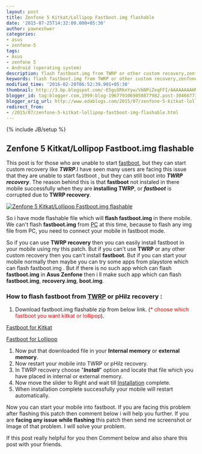```yaml
---
layout: post
title: Zenfone 5 Kitkat/Lollipop Fastboot.img flashable
date: '2015-07-25T14:32:00.000+05:30'
author: pawneshwer
categories:
- asus
- zenfone-5
tags:
- Asus
- zenfone 5
- Android (operating system)
description: flash fastboot.img from TWRP or other custom recovery,zenfone 5 kitkat/lollipop fastboot.img,official stock fastboot.img for zenfone 5,zenfone 5 latest
keywords: flash fastboot.img from TWRP or other custom recovery,zenfone 5 kitkat/lollipop fastboot.img,official stock fastboot.img for zenfone 5,zenfone 5 latest
modified_time: '2016-02-20T06:52:39.901+05:30'
thumbnail: http://3.bp.blogspot.com/-E5guSRknYyw/VbNPiZeqFFI/AAAAAAAAHN0/djhzuisgNu4/s72-c/zenfone-5-kitkat-lollipop-fastboot-img-flashable.png
blogger_id: tag:blogger.com,1999:blog-1967791069058877982.post-3046677375384617805
blogger_orig_url: http://www.edablogs.com/2015/07/zenfone-5-kitkat-lollipop-fastboot-img-flashable.html
redirect_from:
- /2015/07/zenfone-5-kitkat-lollipop-fastboot-img-flashable.html
---
```


{% include JB/setup %}

## Zenfone 5 Kitkat/Lollipop Fastboot.img flashable

This post is for those who are unable to start [fastboot](http://en.wikipedia.org/wiki/Android_software_development "Android software development"), but they can start custom recovery like **_TWRP_**.I have seen many users are facing this issue that they are unable to start fastboot , but they can still boot into **_TWRP recovery_**. The reason behind this is that **fastboot** not instaled in there mobile successfully when they are **installing TWRP**, or **_fastboot_** is corrupted due to **TWRP recovery**.

[![Zenfone 5 Kitkat/Lollipop Fastboot.img flashable](http://3.bp.blogspot.com/-E5guSRknYyw/VbNPiZeqFFI/AAAAAAAAHN0/djhzuisgNu4/s1600/zenfone-5-kitkat-lollipop-fastboot-img-flashable.png "Zenfone 5 Kitkat/Lollipop Fastboot.img flashable")](http://3.bp.blogspot.com/-E5guSRknYyw/VbNPiZeqFFI/AAAAAAAAHN0/djhzuisgNu4/s1600/zenfone-5-kitkat-lollipop-fastboot-img-flashable.png)

So i have mode flashable file which will **flash fastboot.img** in there mobile. We can't flash **fastboot.img** from [PC](http://en.wikipedia.org/wiki/Personal_computer "Personal computer") at this time, because to flash any img file from PC, you need to connect your mobile in fastboot mode.

So if you can use **TWRP recovery** then you can easily install fastboot in your mobile using my this patch. But if you can't use **TWRP** or any other custom recovery then you can't install **fastboot**. But if you can start your mobile normally then maybe you can try some apps from playstore which can flash fastboot.img . But if there is no such app which can flash **fastboot.img** in **Asus Zenfone** then i ll make such app which can flash **fastboot.img**, **recovery.img**, **boot.img**.

### How to flash fastboot from [TWRP](http://www.xdablogs.com/2015/06/twrp-recovery-for-zenfone-5-stable.html) or pHilz recovery :

1.  Download fastboot.img flashable zip from below link. (<span style="color: red;">* choose which fastboot you want kitkat or lollipop</span>).

[Fastboot for Kitkat](https://userscloud.com/27n0d5ygr0qv)

[Fastboot for Lollipop](https://userscloud.com/rtg9xfd22gfk)

1.  Now put that downloaded file in your **Internal memory** or **external memory**.
2.  Now restart your mobile into TWRP or pHilz recovery.
3.  In TWRP recovery choose "**_Install_**" option and locate that file which you have placed in internal or external memory.
4.  Now move the slider to Right and wait till [Installation](http://en.wikipedia.org/wiki/Installation_%28computer_programs%29 "Installation (computer programs)") complete.
5.  When installation complete successfully your mobile will restart automatically.

<script async src="//pagead2.googlesyndication.com/pagead/js/adsbygoogle.js"></script>
<!-- eda-posts -->
<ins class="adsbygoogle"
     style="display:block"
     data-ad-client="ca-pub-7943122633795545"
     data-ad-slot="7080728318"
     data-ad-format="auto"></ins>
<script>
(adsbygoogle = window.adsbygoogle || []).push({});
</script>

Now you can start your mobile into fastboot. If you are facing this problem after flashing this patch then comment below i will help you further. If you are **facing any issue while flashing** this patch then send me screenshot or Image of that problem. I will solve your problem.

If this post really helpful for you then Comment below and also share this post with your friends.
